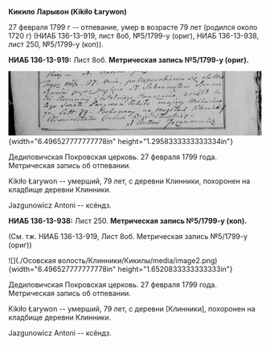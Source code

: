 **Кикило Ларывон (Kikiło Łarywon)**

27 февраля 1799 г -- отпевание, умер в возрасте 79 лет (родился около
1720 г) (НИАБ 136-13-919, лист 8об, №5/1799-у (ориг), НИАБ 136-13-938,
лист 250, №5/1799-у (коп)).

**НИАБ 136-13-919:** Лист 8об. **Метрическая запись №5/1799-у (ориг).**

![](./media/a9c29542df2c81f8fceb586cf9b0845615e96be6.png){width="6.496527777777778in"
height="1.2958333333333334in"}

Дедиловичская Покровская церковь. 27 февраля 1799 года. Метрическая
запись об отпевании.

Kikiło Łarywon -- умерший, 79 лет, с деревни Клинники, похоронен на
кладбище деревни Клинники.

Jazgunowicz Antoni -- ксёндз.

**НИАБ 136-13-938:** Лист 250. **Метрическая запись №5/1799-у (коп).**

(См. тж. НИАБ 136-13-919, Лист 8об. Метрическая запись №5/1799-у (ориг))

![](./Осовская волость/Клинники/Кикилы/media/image2.png){width="6.496527777777778in"
height="1.6520833333333333in"}

Дедиловичская Покровская церковь. 27 февраля 1799 года. Метрическая
запись об отпевании.

Kikiło Łarywon -- умерший, 79 лет, с деревни \[Клинники\], похоронен на
кладбище деревни Клинники.

Jazgunowicz Antoni -- ксёндз.
